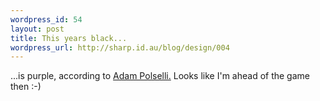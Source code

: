 ```yaml
--- 
wordpress_id: 54
layout: post
title: This years black...
wordpress_url: http://sharp.id.au/blog/design/004
---
```

...is purple, according to <a href="http://www.adampolselli.com/2005/">Adam Polselli.</a> Looks like I&apos;m ahead of the game then :-)
